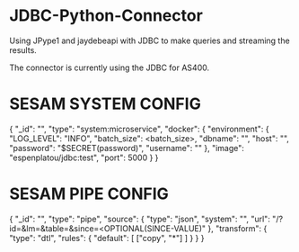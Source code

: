 # JDBC-Python-Connector
Using JPype1 and jaydebeapi with JDBC to make queries and streaming the results. 

The connector is currently using the JDBC for AS400. 

# SESAM SYSTEM CONFIG #

{
  "_id": "<system-name>",
  "type": "system:microservice",
  "docker": {
    "environment": {
      "LOG_LEVEL": "INFO",
      "batch_size": <batch_size>,
      "dbname": "<dbname>",
      "host": "<host>",
      "password": "$SECRET(password)",
      "username": "<username>"
    },
    "image": "espenplatou/jdbc:test",
    "port": 5000
  }
}

# SESAM PIPE CONFIG #
{
  "_id": "<PIPE-ID>",
  "type": "pipe",
  "source": {
    "type": "json",
    "system": "<SYSTEM-ID>",
    "url": "/?id=<TABLE-ID>&lm=<LAST-MODIFIED-FIELD>&table=<TABLE-NAME>&since=<OPTIONAL(SINCE-VALUE)"
  },
  "transform": {
    "type": "dtl",
    "rules": {
      "default": [
        ["copy", "*"]
      ]
    }
  }
}
